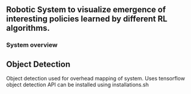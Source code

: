 ## Robotic System to visualize emergence of interesting policies learned by different RL algorithms.

### System overview


## Object Detection

Object detection used for overhead mapping of system. Uses tensorflow object detection API can be installed using installations.sh